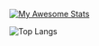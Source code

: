 [![My Awesome Stats](https://awesome-github-stats.azurewebsites.net/user-stats/IlhamApriansyah?cardType=github&theme=onedark)](https://git.io/awesome-stats-card)

![Top Langs](https://github-readme-stats.vercel.app/api/top-langs/?username=IlhamApriansyah&hide=scss,blade,java,css&theme=onedark)
